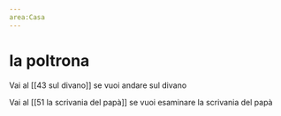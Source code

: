 ```yaml
---
area:Casa
---
```

# la poltrona

Vai al [[43 sul divano]] se vuoi andare sul divano

Vai al [[51 la scrivania del papà]] se vuoi esaminare la scrivania del papà